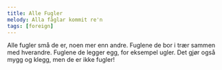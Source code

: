 ```yaml
---
title: Alle Fugler
melody: Alla fåglar kommit re'n
tags: [foreign]
---
```


Alle fugler små de er, noen mer enn andre.
Fuglene de bor i trær sammen med hverandre.
Fuglene de legger egg, for eksempel ugler.
Det gjør også mygg og klegg, men de er ikke fugler!
